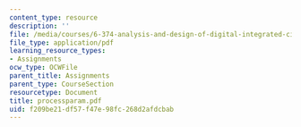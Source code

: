 ```yaml
---
content_type: resource
description: ''
file: /media/courses/6-374-analysis-and-design-of-digital-integrated-circuits-fall-2003/f209be21df57f47e98fc268d2afdcbab_processparam.pdf
file_type: application/pdf
learning_resource_types:
- Assignments
ocw_type: OCWFile
parent_title: Assignments
parent_type: CourseSection
resourcetype: Document
title: processparam.pdf
uid: f209be21-df57-f47e-98fc-268d2afdcbab
---
```

